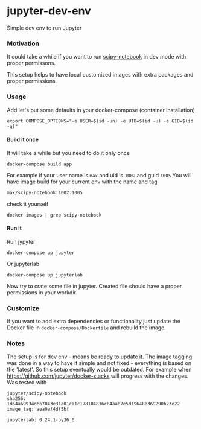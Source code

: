 # jupyter-dev-env

Simple dev env to run Jupyter

### Motivation

It could take a while if you want to run [scipy-notebook](https://github.com/jupyter/docker-stack)
in dev mode with proper permissons.

This setup helps to have local customized images with extra packages and
proper permissions.

### Usage
Add let's put some defaults in your docker-compose (container installation)

```
export COMPOSE_OPTIONS="-e USER=$(id -un) -e UID=$(id -u) -e GID=$(id -g)"
```

#### Build it once

It will take a while but you need to do it only once

```
docker-compose build app

```

For example if your user name is `max` and uid is `1002` and guid `1005`
You will have image build for your current env with the name and tag
```
max/scipy-notebook:1002.1005
```

check it yourself

```
docker images | grep scipy-notebook
```

#### Run it

Run jypyter
```
docker-compose up jupyter
```

Or jupyterlab
```
docker-compose up jupyterlab
```

Now try to crate some file in jupyter. Created file should have a proper
permissions in your workdir.

### Customize

If you want to add extra dependencies or functionality just update the
Docker file in `docker-compose/Dockerfile` and rebuild the image.

### Notes
The setup is for dev env - means be ready to update it.
The image tagging was done in a way to have it simple and not fixed -
everything is based on the 'latest'.
So this setup eventually would be outdated. For example when
https://github.com/jupyter/docker-stacks will progress with the changes.
Was tested with
```
jupyter/scipy-notebook
sha256: 1d64a69934d667043e31a01ca1c178104816c84aa87e5d19648e369290b23e22
image_tag: aea0af4df5bf

jupyterlab: 0.24.1-py36_0
```
